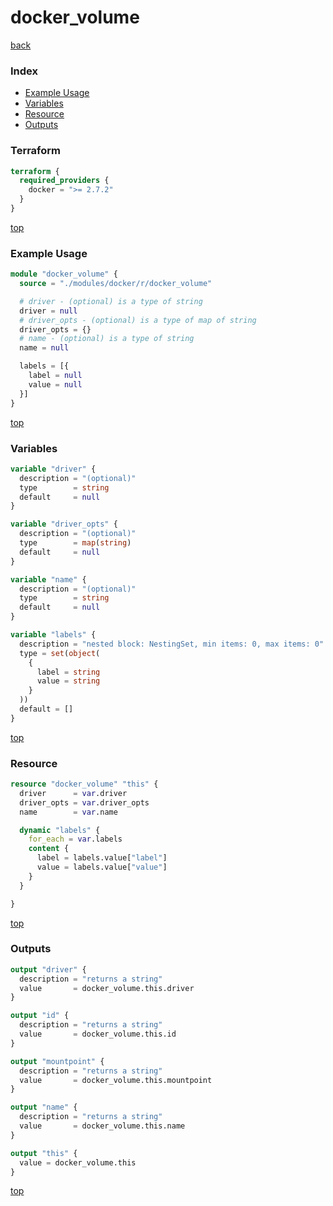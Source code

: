 # docker_volume

[back](../docker.md)

### Index

- [Example Usage](#example-usage)
- [Variables](#variables)
- [Resource](#resource)
- [Outputs](#outputs)

### Terraform

```terraform
terraform {
  required_providers {
    docker = ">= 2.7.2"
  }
}
```

[top](#index)

### Example Usage

```terraform
module "docker_volume" {
  source = "./modules/docker/r/docker_volume"

  # driver - (optional) is a type of string
  driver = null
  # driver_opts - (optional) is a type of map of string
  driver_opts = {}
  # name - (optional) is a type of string
  name = null

  labels = [{
    label = null
    value = null
  }]
}
```

[top](#index)

### Variables

```terraform
variable "driver" {
  description = "(optional)"
  type        = string
  default     = null
}

variable "driver_opts" {
  description = "(optional)"
  type        = map(string)
  default     = null
}

variable "name" {
  description = "(optional)"
  type        = string
  default     = null
}

variable "labels" {
  description = "nested block: NestingSet, min items: 0, max items: 0"
  type = set(object(
    {
      label = string
      value = string
    }
  ))
  default = []
}
```

[top](#index)

### Resource

```terraform
resource "docker_volume" "this" {
  driver      = var.driver
  driver_opts = var.driver_opts
  name        = var.name

  dynamic "labels" {
    for_each = var.labels
    content {
      label = labels.value["label"]
      value = labels.value["value"]
    }
  }

}
```

[top](#index)

### Outputs

```terraform
output "driver" {
  description = "returns a string"
  value       = docker_volume.this.driver
}

output "id" {
  description = "returns a string"
  value       = docker_volume.this.id
}

output "mountpoint" {
  description = "returns a string"
  value       = docker_volume.this.mountpoint
}

output "name" {
  description = "returns a string"
  value       = docker_volume.this.name
}

output "this" {
  value = docker_volume.this
}
```

[top](#index)